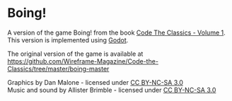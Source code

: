 # Boing!

A version of the game Boing! from the book [Code The Classics - Volume 1](https://wireframe.raspberrypi.org/books/code-the-classics1). This version is implemented using [Godot](https://godotengine.org/).

The original version of the game is available at https://github.com/Wireframe-Magazine/Code-the-Classics/tree/master/boing-master

Graphics by Dan Malone - licensed under [CC BY-NC-SA 3.0](https://creativecommons.org/licenses/by-nc-sa/3.0/)<br>
Music and sound by Allister Brimble - licensed under [CC BY-NC-SA 3.0](https://creativecommons.org/licenses/by-nc-sa/3.0/)